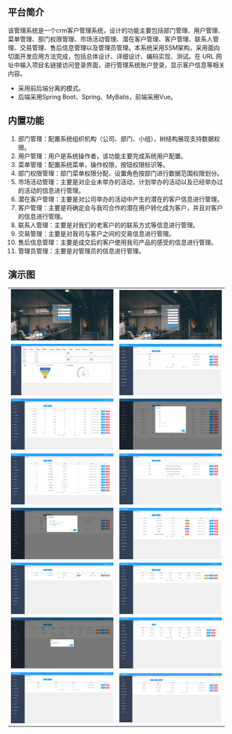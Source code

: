 ## 平台简介

该管理系统是一个crm客户管理系统，设计的功能主要包括部门管理、用户管理、菜单管理、部门权限管理、市场活动管理、潜在客户管理、客户管理、联系人管理、交易管理、售后信息管理以及管理员管理。本系统采用SSM架构，采用面向切面开发应用方法完成，包括总体设计、详细设计、编码实现、测试。在 URL 网址中输入项目名链接访问登录界面，进行管理系统账户登录，显示客户信息等相关内容。

* 采用前后端分离的模式。
* 后端采用Spring Boot、Spring、MyBatis，前端采用Vue。


## 内置功能

1.  部门管理：配置系统组织机构（公司、部门、小组），树结构展现支持数据权限。
2.  用户管理：用户是系统操作者，该功能主要完成系统用户配置。
3.  菜单管理：配置系统菜单，操作权限，按钮权限标识等。
4.  部门权限管理：部门菜单权限分配、设置角色按部门进行数据范围权限划分。
5.  市场活动管理：主要是对企业未举办的活动，计划举办的活动以及已经举办过的活动的信息进行管理。
6.  潜在客户管理：主要是对公司举办的活动中产生的潜在的客户信息进行管理。
7.  客户管理：主要是将确定会与我司合作的潜在用户转化成为客户，并且对客户的信息进行管理。
8.  联系人管理：主要是对我们的老客户的的联系方式等信息进行管理。
9.  交易管理：主要是对我司与客户之间的交易信息进行管理。
10. 售后信息管理：主要是成交后的客户使用我司产品的感受的信息进行管理。
11. 管理员管理：主要是对管理员的信息进行管理。

## 演示图

<table>
    <tr>
        <td><img src=img/1.png/></td>
        <td><img src="./img/2.png"/></td>
    </tr>
    <tr>
        <td><img src="./img/3.jpg"/></td>
        <td><img src="./img/3.png"/></td>
    </tr>
    <tr>
        <td><img src="./img/4.png"/></td>
        <td><img src="./img/5.png"/></td>
    </tr>
	<tr>
        <td><img src="./img/6.png"/></td>
        <td><img src="./img/7.png"/></td>
    </tr>	 
    <tr>
        <td><img src="./img/8.png"/></td>
        <td><img src="./img/9.png"/></td>
    </tr>
	<tr>
        <td><img src="./img/10.png"/></td>
        <td><img src="./img/11.png"/></td>
    </tr>
	<tr>
        <td><img src="./img/12.png"/></td>
        <td><img src="./img/13.png"/></td>
    </tr>
    <tr>
        <td><img src="./img/14.png"/></td>
        <td><img src="./img/15.jpg"/></td>
    </tr>
</table>


